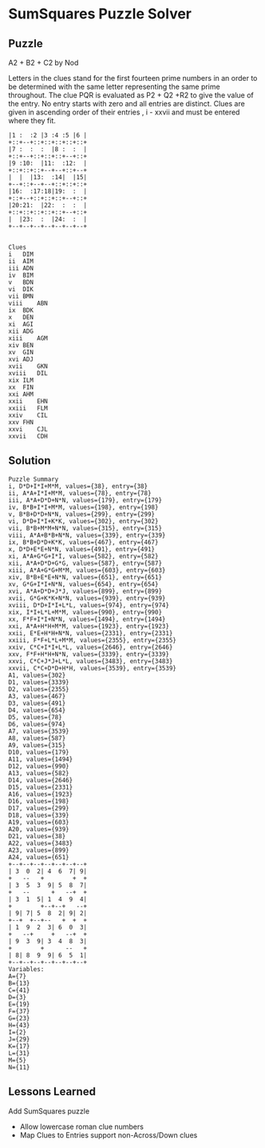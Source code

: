 # SumSquares Puzzle Solver

## Puzzle

A2 + B2 + C2 by Nod

Letters in the clues stand for the first fourteen prime numbers in an order to be determined with the same letter representing the same prime throughout. The clue PQR is evaluated as P2 + Q2 +R2 to give the value of the entry. No entry starts with zero and all entries are distinct. Clues are given in ascending order of their entries , i - xxvii  and must be entered where they fit.

```+--+--+--+--+--+--+--+
|1 :  :2 |3 :4 :5 |6 |
+::+--+::+::+::+::+::+
|7 :  :  :  |8 :  :  |
+::+--+::+::+::+--+::+
|9 :10:  |11:  :12:  |
+::+::+::+--+--+::+--+
|  |  |13:  :14|  |15|
+--+::+--+--+::+::+::+
|16:  :17:18|19:  :  |
+::+--+::+::+::+--+::+
|20:21:  |22:  :  :  |
+::+::+::+::+::+--+::+
|  |23:  :  |24:  :  |
+--+--+--+--+--+--+--+


Clues
i	DIM
ii	AIM
iii	ADN
iv	BIM
v	BDN
vi	DIK
vii	BMN
viii	ABN
ix	BDK
x	DEN
xi	AGI
xii	ADG
xiii	AGM
xiv	BEN
xv	GIN
xvi	ADJ
xvii	GKN
xviii	DIL
xix	ILM
xx	FIN
xxi	AHM
xxii	EHN
xxiii	FLM
xxiv	CIL
xxv	FHN
xxvi	CJL
xxvii	CDH
```

## Solution

```
Puzzle Summary
i, D*D+I*I+M*M, values={38}, entry={38}
ii, A*A+I*I+M*M, values={78}, entry={78}
iii, A*A+D*D+N*N, values={179}, entry={179}
iv, B*B+I*I+M*M, values={198}, entry={198}
v, B*B+D*D+N*N, values={299}, entry={299}
vi, D*D+I*I+K*K, values={302}, entry={302}
vii, B*B+M*M+N*N, values={315}, entry={315}
viii, A*A+B*B+N*N, values={339}, entry={339}
ix, B*B+D*D+K*K, values={467}, entry={467}
x, D*D+E*E+N*N, values={491}, entry={491}
xi, A*A+G*G+I*I, values={582}, entry={582}
xii, A*A+D*D+G*G, values={587}, entry={587}
xiii, A*A+G*G+M*M, values={603}, entry={603}
xiv, B*B+E*E+N*N, values={651}, entry={651}
xv, G*G+I*I+N*N, values={654}, entry={654}
xvi, A*A+D*D+J*J, values={899}, entry={899}
xvii, G*G+K*K+N*N, values={939}, entry={939}
xviii, D*D+I*I+L*L, values={974}, entry={974}
xix, I*I+L*L+M*M, values={990}, entry={990}
xx, F*F+I*I+N*N, values={1494}, entry={1494}
xxi, A*A+H*H+M*M, values={1923}, entry={1923}
xxii, E*E+H*H+N*N, values={2331}, entry={2331}
xxiii, F*F+L*L+M*M, values={2355}, entry={2355}
xxiv, C*C+I*I+L*L, values={2646}, entry={2646}
xxv, F*F+H*H+N*N, values={3339}, entry={3339}
xxvi, C*C+J*J+L*L, values={3483}, entry={3483}
xxvii, C*C+D*D+H*H, values={3539}, entry={3539}
A1, values={302}
D1, values={3339}
D2, values={2355}
A3, values={467}
D3, values={491}
D4, values={654}
D5, values={78}
D6, values={974}
A7, values={3539}
A8, values={587}
A9, values={315}
D10, values={179}
A11, values={1494}
D12, values={990}
A13, values={582}
D14, values={2646}
D15, values={2331}
A16, values={1923}
D16, values={198}
D17, values={299}
D18, values={339}
A19, values={603}
A20, values={939}
D21, values={38}
A22, values={3483}
A23, values={899}
A24, values={651}
+--+--+--+--+--+--+--+
| 3  0  2| 4  6  7| 9|
+   --   +        +  +
| 3  5  3  9| 5  8  7|
+   --      +   --+  +
| 3  1  5| 1  4  9  4|
+        +--+--+   --+
| 9| 7| 5  8  2| 9| 2|
+--+  +--+--   +  +  +
| 1  9  2  3| 6  0  3|
+   --+     +   --+  +
| 9  3  9| 3  4  8  3|
+        +      --   +
| 8| 8  9  9| 6  5  1|
+--+--+--+--+--+--+--+
Variables:
A={7}
B={13}
C={41}
D={3}
E={19}
F={37}
G={23}
H={43}
I={2}
J={29}
K={17}
L={31}
M={5}
N={11}
```

## Lessons Learned

Add SumSquares puzzle
- Allow lowercase roman clue numbers
- Map Clues to Entries support non-Across/Down clues